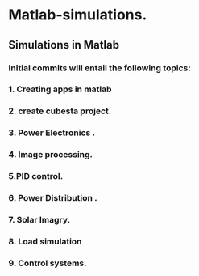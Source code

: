 # Matlab-simulations.
## Simulations in Matlab
### Initial commits  will entail the following topics: 
### 1. Creating apps in matlab
### 2. create  cubesta project.
### 3. Power Electronics .
### 4. Image processing.
### 5.PID control.
### 6. Power Distribution .
### 7. Solar Imagry.
### 8. Load simulation 
### 9. Control systems. 
